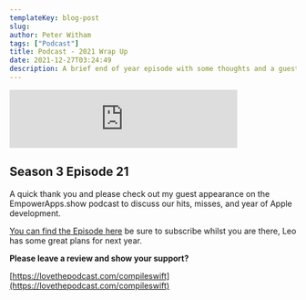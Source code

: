 ```yaml
---
templateKey: blog-post
slug: 
author: Peter Witham
tags: ["Podcast"]
title: Podcast - 2021 Wrap Up
date: 2021-12-27T03:24:49
description: A brief end of year episode with some thoughts and a guest appearance
---
```


<iframe src="https://anchor.fm/compileswift/embed/episodes/2021-Wrap-Up-e1c4vm7" height="102px" width="400px" frameborder="0" scrolling="no"></iframe>

## Season 3 Episode 21

A quick thank you and please check out my guest appearance on the EmpowerApps.show podcast to discuss our hits, misses, and year of Apple development.

[You can find the Episode here](https://www.empowerapps.show/111) be sure to subscribe whilst you are there, Leo has some great plans for next year.

**Please leave a review and show your support?**

[https://lovethepodcast.com/compileswift](https://lovethepodcast.com/compileswift)